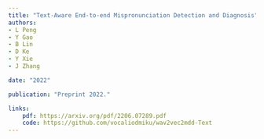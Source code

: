 ```yaml
---
title: "Text-Aware End-to-end Mispronunciation Detection and Diagnosis"
authors:
- L Peng
- Y Gao
- B Lin
- D Ke
- Y Xie
- J Zhang

date: "2022"

publication: "Preprint 2022."

links:
    pdf: https://arxiv.org/pdf/2206.07289.pdf
    code: https://github.com/vocaliodmiku/wav2vec2mdd-Text
---
```


